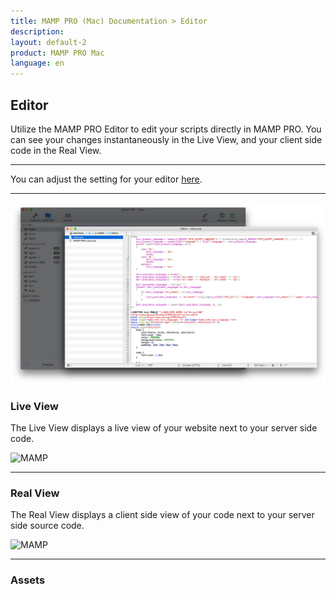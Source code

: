 ```yaml
---
title: MAMP PRO (Mac) Documentation > Editor
description: 
layout: default-2
product: MAMP PRO Mac
language: en
---
```


## Editor

Utilize the MAMP PRO Editor to edit your scripts directly in MAMP PRO. You can see your changes instantaneously in the Live View, and your client side code in the Real View.

---

You can adjust the setting for your editor [here](../Settings/Editor).

---

![MAMP](Editor.jpg)



### Live View

The Live View displays a live view of your website next to your server side code.

![MAMP](liveView.jpg)

---

### Real View

The Real View displays a client side view of your code next to your server side source code.

![MAMP](realView.jpg)

---

### Assets


